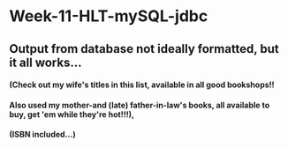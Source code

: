 # Week-11-HLT-mySQL-jdbc
## Output from database not ideally formatted, but it all works...

#### (Check out my wife's titles in this list, available in all good bookshops!!
#### Also used my mother-and (late) father-in-law's books, all available to buy, get 'em while they're hot!!!),
#### (ISBN included...)
